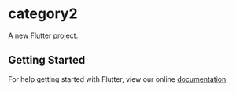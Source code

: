 # category2

A new Flutter project.

## Getting Started

For help getting started with Flutter, view our online
[documentation](https://flutter.io/).
